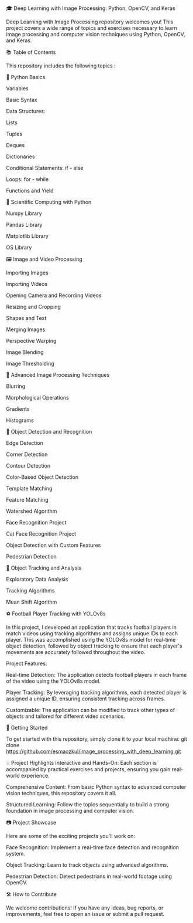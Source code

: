 🎓 Deep Learning with Image Processing: Python, OpenCV, and Keras

Deep Learning with Image Processing repository welcomes you! 
This project covers a wide range of topics and exercises necessary to learn image processing and computer vision techniques using Python, OpenCV, and Keras.

📚 Table of Contents

This repository includes the following topics :

🐍 Python Basics

Variables

Basic Syntax

Data Structures:

Lists

Tuples

Deques

Dictionaries

Conditional Statements: if - else

Loops: for - while

Functions and Yield

🔬 Scientific Computing with Python

Numpy Library

Pandas Library

Matplotlib Library

OS Library

🖼️ Image and Video Processing

Importing Images

Importing Videos

Opening Camera and Recording Videos

Resizing and Cropping

Shapes and Text

Merging Images

Perspective Warping

Image Blending

Image Thresholding

🧠 Advanced Image Processing Techniques

Blurring

Morphological Operations

Gradients

Histograms

🤖 Object Detection and Recognition

Edge Detection

Corner Detection

Contour Detection

Color-Based Object Detection

Template Matching

Feature Matching

Watershed Algorithm

Face Recognition Project

Cat Face Recognition Project

Object Detection with Custom Features

Pedestrian Detection

🧪 Object Tracking and Analysis

Exploratory Data Analysis

Tracking Algorithms

Mean Shift Algorithm

⚽ Football Player Tracking with YOLOv8s

In this project, I developed an application that tracks football players in match videos using tracking algorithms and assigns unique IDs to each player.
This was accomplished using the YOLOv8s model for real-time object detection, followed by object tracking to ensure that each player's movements are accurately followed throughout the video.

Project Features:

Real-time Detection: The application detects football players in each frame of the video using the YOLOv8s model.

Player Tracking: By leveraging tracking algorithms, each detected player is assigned a unique ID, ensuring consistent tracking across frames.

Customizable: The application can be modified to track other types of objects and tailored for different video scenarios.

🚀 Getting Started

To get started with this repository, simply clone it to your local machine:
git clone https://github.com/esmaozkul/image_processing_with_deep_learning.git

💡 Project Highlights
Interactive and Hands-On: Each section is accompanied by practical exercises and projects, ensuring you gain real-world experience.

Comprehensive Content: From basic Python syntax to advanced computer vision techniques, this repository covers it all.

Structured Learning: Follow the topics sequentially to build a strong foundation in image processing and computer vision.

📷 Project Showcase

Here are some of the exciting projects you'll work on:

Face Recognition: Implement a real-time face detection and recognition system.

Object Tracking: Learn to track objects using advanced algorithms.

Pedestrian Detection: Detect pedestrians in real-world footage using OpenCV.

🛠️ How to Contribute

We welcome contributions! If you have any ideas, bug reports, or improvements, feel free to open an issue or submit a pull request.
